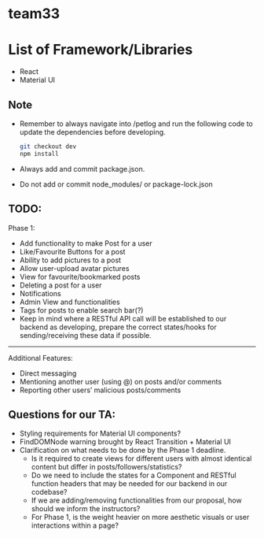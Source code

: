 # team33

# List of Framework/Libraries
 - React
 - Material UI
 
## Note

- Remember to always navigate into /petlog and run the following code to update the dependencies before developing.
  ```bash
  git checkout dev
  npm install
  ```

- Always add and commit package.json.
- Do not add or commit node_modules/ or package-lock.json

## TODO:
Phase 1:
- Add functionality to make Post for a user
- Like/Favourite Buttons for a post
- Ability to add pictures to a post
- Allow user-upload avatar pictures
- View for favourite/bookmarked posts
- Deleting a post for a user
- Notifications
- Admin View and functionalities
- Tags for posts to enable search bar(?)
- Keep in mind where a RESTful API call will be established to our backend as developing,
prepare the correct states/hooks for sending/receiving these data if possible.
---
Additional Features:
- Direct messaging
- Mentioning another user (using @) on posts and/or comments
- Reporting other users’ malicious posts/comments

## Questions for our TA:
- Styling requirements for Material UI components?
- FindDOMNode warning brought by React Transition + Material UI
- Clarification on what needs to be done by the Phase 1 deadline.
  - Is it required to create views for different users with almost identical content but differ in posts/followers/statistics?
  - Do we need to include the states for a Component and RESTful function headers that may be needed for our backend in our codebase?
  - If we are adding/removing functionalities from our proposal, how should we inform the instructors?
  - For Phase 1, is the weight heavier on more aesthetic visuals or user interactions within a page?

